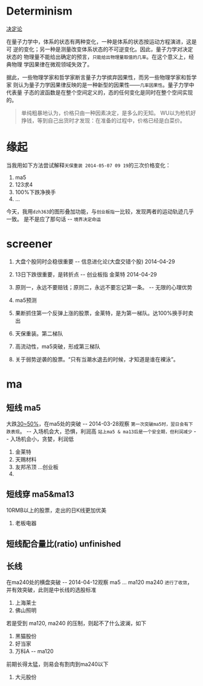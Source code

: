 # Determinism 

  [决定论](http://baike.baidu.com/view/40707.htm?fr=aladdin)

  在量子力学中，体系的状态有两种变化，一种是体系的状态按运动方程演进，这是可
  逆的变化；另一种是测量改变体系状态的不可逆变化。因此，量子力学对决定状态的
  物理量不能给出确定的预言，`只能给出物理量取值的几率`。在这个意义上，经典物理
  学因果律在微观领域失效了。

  据此，一些物理学家和哲学家断言量子力学摈弃因果性，而另一些物理学家和哲学家
  则认为量子力学因果律反映的是一种新型的因果性——`几率因果性`。量子力学中代表量
  子态的波函数是在整个空间定义的，态的任何变化是同时在整个空间实现的。

  > 单纯粗暴地认为，价格只由一种因素决定，是多么的无知。
  > WU以为枪机好挣钱，等到自己出货时才发现：在准备的过程中，价格已经是白菜价。

# 缘起

  当我用如下方法尝试解释`天保重装 2014-05-07 09 19`的三次价格变化： 
  1. ma5
  2. 123求4
  3. 100%下跌净换手
  4. ...

  今天，我用`dzh363`的图形叠加功能，与`创业板指`一比较，发现两者的运动轨迹几乎一致。
  是不是应了那句话 -- `境界决定命运`

# screener

  1. 大盘个股同时企稳很重要     -- 信息进化论(大盘交错个股) 2014-04-29

  2. 13日下跌很重要，是转折点   -- 创业板指 金莱特 2014-04-29

  3. 原则一，永远不要赔钱；原则二，永远不要忘记第一条。 -- 无限的心理优势

  4. ma5预测

  5. 果断抓住第一个反弹上涨的股票，金莱特，是为第一梯队。达100%换手时卖出

  6. 天保重装。第二梯队

  7. 高流动性，ma5突破，形成第三梯队

  8. 关于弱势逆袭的股票。“只有当潮水退去的时候，才知道是谁在裸泳”。

# ma

## 短线 ma5

  大跌[30~50%](13内)，在ma5处的突破 -- 2014-03-28观察
  `第一次突破ma5时，翌日会有下跌表现`。       -- 入场机会大，恐惧，利润高
  `站上ma5 & ma13后是一个安全期，但利润减少`  -- 入场机会小，贪婪，利润低

  1. 金莱特
  2. 天赐材料 
  3. 友邦吊顶 ...创业板
  4. 

## 短线穿 ma5&ma13

  10RMB以上的股票，走出的日K线更加优美
  1. 老板电器


## 短线配合量比(ratio) unfinished


## 长线

  在ma240处的横盘突破 -- 2014-04-12观察
  ma5 ... ma120 ma240 `进行了收敛`，并有效突破，此则是中长线的选股标准

  1. 上海莱士
  2. 佛山照明

  若是受到 ma120, ma240 的压制，则起不了什么波澜，如下

  1. 黑猫股份
  2. 好当家
  3. 万科A        -- ma120

  前期长得太猛，则易会有割肉到ma240以下

  1. 大元股份

